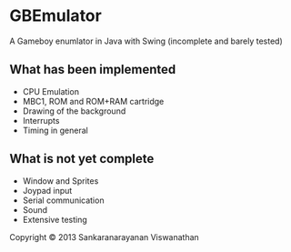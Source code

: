 # GBEmulator

A Gameboy enumlator in Java with Swing (incomplete and barely tested)

## What has been implemented
* CPU Emulation
* MBC1, ROM and ROM+RAM cartridge
* Drawing of the background
* Interrupts
* Timing in general

## What is not yet complete
* Window and Sprites
* Joypad input
* Serial communication
* Sound
* Extensive testing

Copyright © 2013 Sankaranarayanan Viswanathan
